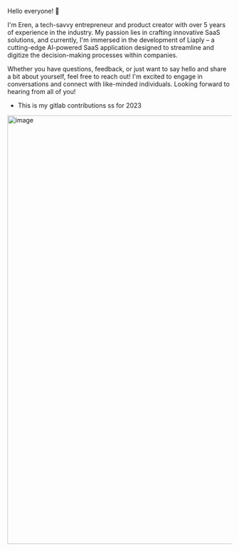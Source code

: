 Hello everyone! 🌟

I'm Eren, a tech-savvy entrepreneur and product creator with over 5 years of experience in the industry. My passion lies in crafting innovative SaaS solutions, and currently, I'm immersed in the development of Liaply – a cutting-edge AI-powered SaaS application designed to streamline and digitize the decision-making processes within companies.

Whether you have questions, feedback, or just want to say hello and share a bit about yourself, feel free to reach out! I'm excited to engage in conversations and connect with like-minded individuals. Looking forward to hearing from all of you!
- This is my gitlab contributions ss for 2023
<img width="962" alt="image" src="https://github.com/erensagdic/erensagdic/assets/42411082/3ea9e840-38ce-42da-aa33-382f0442e473">

<!---
erensagdic/erensagdic is a ✨ special ✨ repository because its `README.md` (this file) appears on your GitHub profile.
You can click the Preview link to take a look at your changes.
--->

